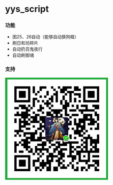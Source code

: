 # yys_script

### 功能
- 困25、26自动（能够自动换狗粮）
- 刷日和坊碎片
- 自动扔百鬼夜行
- 自动刷御魂

### 支持
<img src="./img/weixin_rc_code.png" width="335px" height="333px"/>

